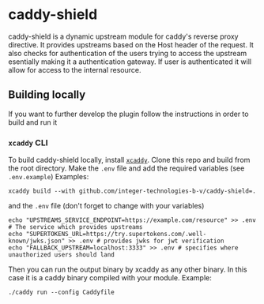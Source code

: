 # caddy-shield

caddy-shield is a dynamic upstream module for caddy's reverse proxy directive. It provides upstreams based on the Host header of the request. It also checks for authentication of the users trying to access the upstream esentially making it a authentication gateway. If user is authenticated it will allow for access to the internal resource.

## Building locally
If you want to further develop the plugin follow the instructions in order to build and run it

### `xcaddy` CLI

To build caddy-shield locally, install [`xcaddy`](https://github.com/caddyserver/xcaddy). Clone this repo and build from
the root directory. Make the `.env` file and add the required variables (see `.env.example`) Examples:

```shell
xcaddy build --with github.com/integer-technologies-b-v/caddy-shield=.
```

and the `.env` file (don't forget to change with your variables)
```shell
echo "UPSTREAMS_SERVICE_ENDPOINT=https://example.com/resource" >> .env # The service which provides upstreams
echo "SUPERTOKENS_URL=https://try.supertokens.com/.well-known/jwks.json" >> .env # provides jwks for jwt verification
echo "FALLBACK_UPSTREAM=localhost:3333" >> .env # specifies where unauthorized users should land
```

Then you can run the output binary by xcaddy as any other binary. In this case it is a caddy binary compiled with your module. Example:

```shell
./caddy run --config Caddyfile 
```